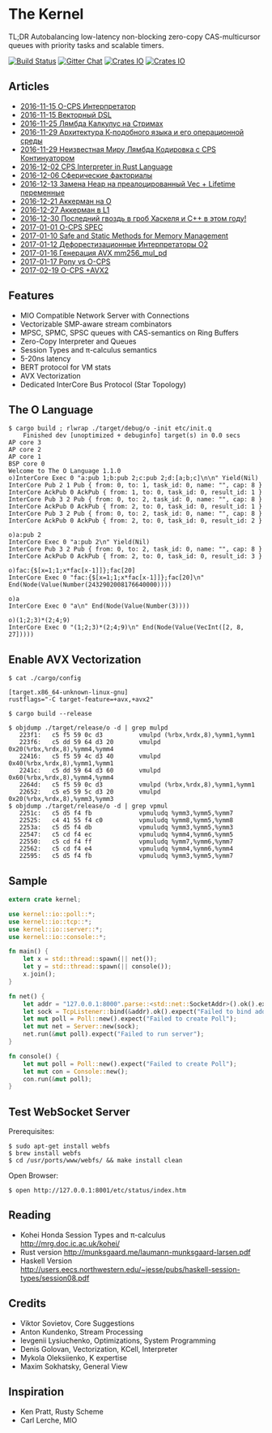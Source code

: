 The Kernel
==========

TL;DR Autobalancing low-latency non-blocking zero-copy CAS-multicursor queues with priority tasks and scalable timers.

[![Build Status](https://travis-ci.org/AlgoTradingHub/kernel.svg?branch=master)](https://travis-ci.org/AlgoTradingHub/kernel)
[![Gitter Chat](https://img.shields.io/gitter/room/badges/shields.svg)](https://gitter.im/voxoz/kernel)
[![Crates IO](https://img.shields.io/crates/d/kernel.svg)](https://crates.io/crates/kernel)
[![Crates IO](https://img.shields.io/crates/v/kernel.svg)](https://crates.io/crates/kernel)

Articles
--------

* [2016-11-15 O-CPS Интерпретатор](https://tonpa.guru/stream/2016/2016-11-15%20О-CPS%20Интерпретатор.htm)
* [2016-11-15 Векторный DSL](https://tonpa.guru/stream/2016/2016-11-15%20Векторный%20DSL.htm)
* [2016-11-25 Лямбда Калкулус на Стримах](https://tonpa.guru/stream/2016/2016-11-25%20Лямбда%20Калкулус%20на%20Стримах.htm)
* [2016-11-29 Архитектура К-подобного языка и его операционной среды](https://tonpa.guru/stream/2016/2016-11-29%20Архитектура%20К-подобного%20языка%20и%20его%20операционной%20среды.htm)
* [2016-11-29 Неизвестная Миру Лямбда Кодировка с CPS Континуатором](https://tonpa.guru/stream/2016/2016-11-29%20Неизвестная%20Миру%20Лямбда%20Кодировка%20с%20CPS%20Континуатором.htm)
* [2016-12-02 CPS Interpreter in Rust Language](https://tonpa.guru/stream/2016/2016-12-02%20CPS%20Interpreter%20in%20Rust%20Language.htm)
* [2016-12-06 Сферические факториалы](https://tonpa.guru/stream/2016/2016-12-06%20Сферические%20факториалы.htm)
* [2016-12-13 Замена Heap на преалоцированный Vec + Lifetime переменные](https://tonpa.guru/stream/2016/2016-12-13%20Замена%20Heap%20на%20преалоцированный%20Vec%20+%20Lifetime%20переменные.htm)
* [2016-12-21 Аккерман на О](https://tonpa.guru/stream/2016/2016-12-21%20Аккерман%20на%20О.htm)
* [2016-12-27 Аккерман в L1](https://tonpa.guru/stream/2016/2016-12-27%20Аккерман%20в%20L1.htm)
* [2016-12-30 Последний гвоздь в гроб Хаскеля и C++ в этом году!](https://tonpa.guru/stream/2016/2016-12-30%20Последний%20гвоздь%20в%20гроб%20Хаскеля%20и%20C++%20в%20этом%20году!.htm)
* [2017-01-01 O-CPS SPEC](https://tonpa.guru/stream/2017/2017-01-01%20O-CPS%20SPEC.htm)
* [2017-01-10 Safe and Static Methods for Memory Management](https://tonpa.guru/stream/2017/2017-01-10%20Safe%20and%20Static%20Methods%20for%20Memory%20Management.htm)
* [2017-01-12 Дефорестизационные Интерпретаторы O2](https://tonpa.guru/stream/2017/2017-01-12%20Дефорестизационные%20Интерпретаторы%20O2.htm)
* [2017-01-16 Генерация AVX mm256_mul_pd](https://tonpa.guru/stream/2017/2017-01-16%20Генерация%20AVX%20mm256_mul_pd.htm)
* [2017-01-17 Pony vs O-CPS](https://tonpa.guru/stream/2017/2017-01-17%20Pony%20vs%20O-CPS.htm)
* [2017-02-19 O-CPS +AVX2](https://tonpa.guru/stream/2017/2017-02-19%20O-CPS%20+AVX2.htm)

Features
--------

* MIO Compatible Network Server with Connections
* Vectorizable SMP-aware stream combinators
* MPSC, SPMC, SPSC queues with CAS-semantics on Ring Buffers
* Zero-Copy Interpreter and Queues
* Session Types and π-calculus semantics
* 5-20ns latency
* BERT protocol for VM stats
* AVX Vectorization
* Dedicated InterCore Bus Protocol (Star Topology)

The O Language
-------------------

```
$ cargo build ; rlwrap ./target/debug/o -init etc/init.q
    Finished dev [unoptimized + debuginfo] target(s) in 0.0 secs
AP core 3
AP core 2
AP core 1
BSP core 0
Welcome to The O Language 1.1.0
o)InterCore Exec 0 "a:pub 1;b:pub 2;c:pub 2;d:[a;b;c]\n\n" Yield(Nil)
InterCore Pub 2 1 Pub { from: 0, to: 1, task_id: 0, name: "", cap: 8 }
InterCore AckPub 0 AckPub { from: 1, to: 0, task_id: 0, result_id: 1 }
InterCore Pub 3 2 Pub { from: 0, to: 2, task_id: 0, name: "", cap: 8 }
InterCore AckPub 0 AckPub { from: 2, to: 0, task_id: 0, result_id: 1 }
InterCore Pub 3 2 Pub { from: 0, to: 2, task_id: 0, name: "", cap: 8 }
InterCore AckPub 0 AckPub { from: 2, to: 0, task_id: 0, result_id: 2 }

o)a:pub 2
InterCore Exec 0 "a:pub 2\n" Yield(Nil)
InterCore Pub 3 2 Pub { from: 0, to: 2, task_id: 0, name: "", cap: 8 }
InterCore AckPub 0 AckPub { from: 2, to: 0, task_id: 0, result_id: 3 }

o)fac:{$[x=1;1;x*fac[x-1]]};fac[20]
InterCore Exec 0 "fac:{$[x=1;1;x*fac[x-1]]};fac[20]\n" End(Node(Value(Number(2432902008176640000))))

o)a
InterCore Exec 0 "a\n" End(Node(Value(Number(3))))

o)(1;2;3)*(2;4;9)
InterCore Exec 0 "(1;2;3)*(2;4;9)\n" End(Node(Value(VecInt([2, 8, 27]))))
```

Enable AVX Vectorization
------------------------

```
$ cat ./cargo/config

[target.x86_64-unknown-linux-gnu]
rustflags="-C target-feature=+avx,+avx2"

$ cargo build --release

$ objdump ./target/release/o -d | grep mulpd
   223f1:	c5 f5 59 0c d3       	vmulpd (%rbx,%rdx,8),%ymm1,%ymm1
   223f6:	c5 dd 59 64 d3 20    	vmulpd 0x20(%rbx,%rdx,8),%ymm4,%ymm4
   22416:	c5 f5 59 4c d3 40    	vmulpd 0x40(%rbx,%rdx,8),%ymm1,%ymm1
   2241c:	c5 dd 59 64 d3 60    	vmulpd 0x60(%rbx,%rdx,8),%ymm4,%ymm4
   2264d:	c5 f5 59 0c d3       	vmulpd (%rbx,%rdx,8),%ymm1,%ymm1
   22652:	c5 e5 59 5c d3 20    	vmulpd 0x20(%rbx,%rdx,8),%ymm3,%ymm3
$ objdump ./target/release/o -d | grep vpmul
   2251c:	c5 d5 f4 fb          	vpmuludq %ymm3,%ymm5,%ymm7
   22525:	c4 41 55 f4 c0       	vpmuludq %ymm8,%ymm5,%ymm8
   2253a:	c5 d5 f4 db          	vpmuludq %ymm3,%ymm5,%ymm3
   22547:	c5 cd f4 ec          	vpmuludq %ymm4,%ymm6,%ymm5
   22550:	c5 cd f4 ff          	vpmuludq %ymm7,%ymm6,%ymm7
   22562:	c5 cd f4 e4          	vpmuludq %ymm4,%ymm6,%ymm4
   22595:	c5 d5 f4 fb          	vpmuludq %ymm3,%ymm5,%ymm7
```

Sample
------

```rust
extern crate kernel;

use kernel::io::poll::*;
use kernel::io::tcp::*;
use kernel::io::server::*;
use kernel::io::console::*;

fn main() {
    let x = std::thread::spawn(|| net());
    let y = std::thread::spawn(|| console());
    x.join();
}

fn net() {
    let addr = "127.0.0.1:8000".parse::<std::net::SocketAddr>().ok().expect("Parser Error");
    let sock = TcpListener::bind(&addr).ok().expect("Failed to bind address");
    let mut poll = Poll::new().expect("Failed to create Poll");
    let mut net = Server::new(sock);
    net.run(&mut poll).expect("Failed to run server");
}

fn console() {
    let mut poll = Poll::new().expect("Failed to create Poll");
    let mut con = Console::new();
    con.run(&mut poll);
}
```

Test WebSocket Server
-------------------

Prerequisites:

```
$ sudo apt-get install webfs
$ brew install webfs
$ cd /usr/ports/www/webfs/ && make install clean
```

Open Browser:

```
$ open http://127.0.0.1:8001/etc/status/index.htm
```

Reading
-------

* Kohei Honda Session Types and π-calculus http://mrg.doc.ic.ac.uk/kohei/
* Rust version http://munksgaard.me/laumann-munksgaard-larsen.pdf
* Haskell Version http://users.eecs.northwestern.edu/~jesse/pubs/haskell-session-types/session08.pdf

Credits
-------

* Viktor Sovietov, Core Suggestions
* Anton Kundenko, Stream Processing
* Ievgenii Lysiuchenko, Optimizations, System Programming
* Denis Golovan, Vectorization, KCell, Interpreter
* Mykola Oleksiienko, K expertise
* Maxim Sokhatsky, General View

Inspiration
-----------
* Ken Pratt, Rusty Scheme
* Carl Lerche, MIO

